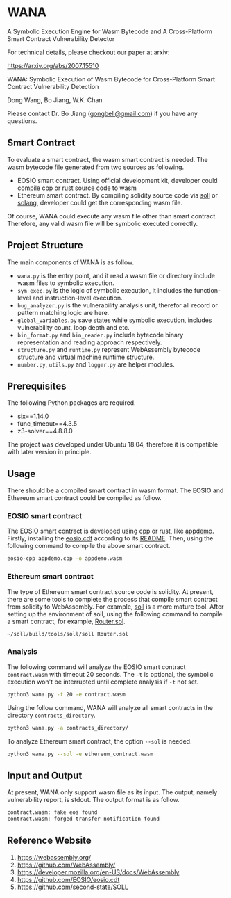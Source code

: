 # WANA
A Symbolic Execution Engine for Wasm Bytecode and A Cross-Platform Smart Contract Vulnerability Detector

For technical details, please checkout our paper at arxiv: 

https://arxiv.org/abs/2007.15510

WANA: Symbolic Execution of Wasm Bytecode for Cross-Platform Smart Contract Vulnerability Detection

Dong Wang, Bo Jiang, W.K. Chan

Please contact Dr. Bo Jiang (gongbell@gmail.com) if you have any questions. 

## Smart Contract
To evaluate a smart contract, the wasm smart contract is needed. The wasm bytecode file generated from two sources 
as following.

  + EOSIO smart contract. Using official development kit, developer could compile cpp or rust source code to wasm
  + Ethereum smart contract. By compiling solidity source code via [soll](https://github.com/second-state/SOLL) or 
    [solang](https://github.com/hyperledger-labs/solang), developer could get the corresponding wasm file.

Of course, WANA could execute any wasm file other than smart contract. Therefore, any valid wasm file will be 
symbolic executed correctly.

## Project Structure
The main components of WANA is as follow.
  + `wana.py` is the entry point, and it read a wasm file or directory include wasm files to symbolic execution.
  + `sym_exec.py` is the logic of symbolic execution, it includes the function-level and instruction-level execution.
  + `bug_analyzer.py` is the vulnerability analysis unit, therefor all record or pattern matching logic are here.
  + `global_variables.py` save states while symbolic execution, includes vulnerability count, loop depth and etc.
  + `bin_format.py` and `bin_reader.py` include bytecode binary representation and reading approach respectively.
  + `structure.py` and `runtime.py` represent WebAssembly bytecode structure and virtual machine runtime structure.
  + `number.py`, `utils.py` and `logger.py` are helper modules.
  
## Prerequisites
The following Python packages are required.
 + six==1.14.0
 + func_timeout==4.3.5
 + z3-solver==4.8.8.0

The project was developed under Ubuntu 18.04, therefore it is compatible with later version in principle.


## Usage
There should be a compiled smart contract in wasm format. The EOSIO and Ethereum smart contract could be 
compiled as follow.

### EOSIO smart contract
The EOSIO smart contract is developed using cpp or rust, like [appdemo](./examples/EOSIO_contracts/appdemo/appdemo.cpp).
Firstly, installing the [eosio.cdt](https://github.com/EOSIO/eosio.cdt) according to its 
[README](https://github.com/EOSIO/eosio.cdt/blob/master/README.md). Then, using the following command to compile the
above smart contract.
```bash
eosio-cpp appdemo.cpp -o appdemo.wasm
```

### Ethereum smart contract
The type of Ethereum smart contract source code is solidity. At present, there are some tools to complete the process
that compile smart contract from solidity to WebAssembly. For example, [soll](https://github.com/second-state/SOLL) is
a more mature tool. After setting up the environment of soll, using the following command to compile a smart contract,
for example, [Router.sol](./examples/Ethereum_contracts/delegatecall_samples/Router.sol).
```bash
~/soll/build/tools/soll/soll Router.sol
```

### Analysis
The following command will analyze the EOSIO smart contract `contract.wasm` with timeout 20 seconds. The `-t` is 
optional, the symbolic execution won't be interrupted until complete analysis if `-t` not set.
```bash
python3 wana.py -t 20 -e contract.wasm
```

Using the follow command, WANA will analyze all smart contracts in the directory `contracts_directory`.
```bash
python3 wana.py -a contracts_directory/
```

To analyze Ethereum smart contract, the option `--sol` is needed.
```bash
python3 wana.py --sol -e ethereum_contract.wasm
```

## Input and Output
At present, WANA only support wasm file as its input. The output, namely vulnerability report, is stdout. The output 
format is as follow.
```bash
contract.wasm: fake eos found
contract.wasm: forged transfer notification found
```

## Reference Website
1. https://webassembly.org/
2. https://github.com/WebAssembly/
3. https://developer.mozilla.org/en-US/docs/WebAssembly
4. https://github.com/EOSIO/eosio.cdt
5. https://github.com/second-state/SOLL
